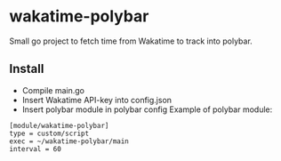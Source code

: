 # wakatime-polybar
Small go project to fetch time from Wakatime to track into polybar.
## Install
- Compile main.go
- Insert Wakatime API-key into config.json
- Insert polybar module in polybar config
Example of polybar module:
```
[module/wakatime-polybar]
type = custom/script
exec = ~/wakatime-polybar/main
interval = 60
```
